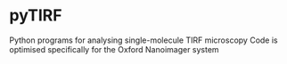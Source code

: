 # pyTIRF
Python programs for analysing single-molecule TIRF microscopy
Code is optimised specifically for the Oxford Nanoimager system
